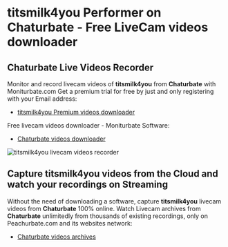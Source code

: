 # titsmilk4you Performer on Chaturbate - Free LiveCam videos downloader

## Chaturbate Live Videos Recorder

Monitor and record livecam videos of **titsmilk4you** from **Chaturbate** with Moniturbate.com
Get a premium trial for free by just and only registering with your Email address:
* [titsmilk4you Premium videos downloader](https://moniturbate.com/request-demo-licence-key.html)

Free livecam videos downloader - Moniturbate Software:
* [Chaturbate videos downloader](https://moniturbate.com/moniturbate-download-software.html)

![titsmilk4you livecam videos recorder](https://peachurnet.com/templates/moniturbate-software.png)


## Capture titsmilk4you videos from the Cloud and watch your recordings on Streaming

Without the need of downloading a software, capture **titsmilk4you** livecam videos from **Chaturbate** 100% online.
Watch Livecam archives from **Chaturbate** unlimitedly from thousands of existing recordings, only on Peachurbate.com and its websites network:
* [Chaturbate videos archives](https://peachurnet.com/)